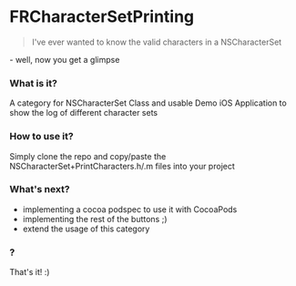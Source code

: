 FRCharacterSetPrinting
======================

>  I've ever wanted to know the valid characters in a NSCharacterSet  

\- well, now you get a glimpse   




### What is it?

A category for NSCharacterSet Class and usable Demo iOS Application to show the log of different character sets  

### How to use it?
Simply clone the repo and copy/paste the NSCharacterSet+PrintCharacters.h/.m files into your project  

### What's next?
- implementing a cocoa podspec to use it with CocoaPods
- implementing the rest of the buttons ;)
- extend the usage of this category

### ?
That's it! :)